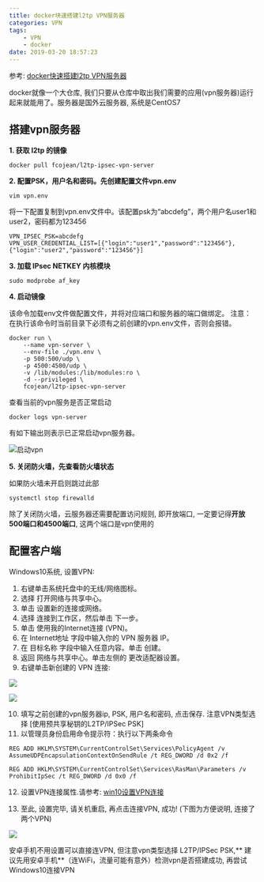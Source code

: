 ```yaml
---
title: docker块速搭建l2tp VPN服务器
categories: VPN
tags: 
    - VPN
    - docker
date: 2019-03-20 18:57:23
---
```


参考: [docker快速搭建l2tp VPN服务器](https://blog.csdn.net/xindoo/article/details/52830609)

 docker就像一个大仓库, 我们只要从仓库中取出我们需要的应用(vpn服务器)运行起来就能用了。服务器是国外云服务器, 系统是CentOS7

搭建vpn服务器
-----------

**1. 获取 l2tp 的镜像**
```
docker pull fcojean/l2tp-ipsec-vpn-server
```

**2. 配置PSK，用户名和密码。先创建配置文件vpn.env**
```
vim vpn.env
```
将一下配置复制到vpn.env文件中。该配置psk为“abcdefg”，两个用户名user1和user2，密码都为123456
```
VPN_IPSEC_PSK=abcdefg
VPN_USER_CREDENTIAL_LIST=[{"login":"user1","password":"123456"},{"login":"user2","password":"123456"}]
```

**3. 加载 IPsec NETKEY 内核模块**
```
sudo modprobe af_key
```

**4. 启动镜像**

该命令加载env文件做配置文件，并将对应端口和服务器的端口做绑定。
注意：在执行该命令时当前目录下必须有之前创建的vpn.env文件，否则会报错。
```
docker run \
    --name vpn-server \
    --env-file ./vpn.env \
    -p 500:500/udp \
    -p 4500:4500/udp \
    -v /lib/modules:/lib/modules:ro \
    -d --privileged \
    fcojean/l2tp-ipsec-vpn-server
```

查看当前的vpn服务是否正常启动
```
docker logs vpn-server
```

有如下输出则表示已正常启动vpn服务器。

![启动vpn](http://pubgmjp23.bkt.clouddn.com/20180708143943177.png)

**5. 关闭防火墙，先查看防火墙状态**

如果防火墙未开启则跳过此部
```
systemctl stop firewalld
```
除了关闭防火墙，云服务器还需要配置访问规则, 即开放端口, 一定要记得**开放500端口和4500端口**, 这两个端口是vpn使用的

配置客户端
--------
Windows10系统, 设置VPN:
1. 右键单击系统托盘中的无线/网络图标。 
2. 选择 打开网络与共享中心。 
3. 单击 设置新的连接或网络。 
4. 选择 连接到工作区，然后单击 下一步。 
5. 单击 使用我的Internet连接 (VPN)。 
6. 在 Internet地址 字段中输入你的 VPN 服务器 IP。 
7. 在 目标名称 字段中输入任意内容。单击 创建。 
8. 返回 网络与共享中心。单击左侧的 更改适配器设置。 
9. 右键单击新创建的 VPN 连接:

![](http://pubgmjp23.bkt.clouddn.com/20180707181238162.png)

![](http://pubgmjp23.bkt.clouddn.com/20180707181543103.png)

10. 填写之前创建的vpn服务器ip, PSK, 用户名和密码, 点击保存. 注意VPN类型选择 [使用预共享秘钥的L2TP/IPSec PSK]
11. 以管理员身份启用命令提示符：执行以下两条命令

```
REG ADD HKLM\SYSTEM\CurrentControlSet\Services\PolicyAgent /v AssumeUDPEncapsulationContextOnSendRule /t REG_DWORD /d 0x2 /f
```

```
REG ADD HKLM\SYSTEM\CurrentControlSet\Services\RasMan\Parameters /v ProhibitIpSec /t REG_DWORD /d 0x0 /f
```

12.  设置VPN连接属性.请参考: [win10设置VPN连接](https://blog.csdn.net/qq_37729885/article/details/80577877) 
    
13.  至此, 设置完毕, 请关机重启, 再点击连接VPN, 成功! (下图为方便说明, 连接了两个VPN)

![](http://pubgmjp23.bkt.clouddn.com/20180707182606548.png)

安卓手机不用设置可以直接连VPN, 但注意vpn类型选择 L2TP/IPSec PSK,** 建议先用安卓手机**（连WiFi，流量可能有意外）检测vpn是否搭建成功, 再尝试Windows10连接VPN

